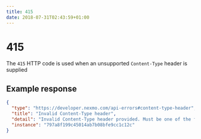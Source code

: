 ```yaml
---
title: 415
date: 2018-07-31T02:43:59+01:00
---
```


# 415

The `415` HTTP code is used when an unsupported `Content-Type` header is supplied

## Example response

```json
{
  "type": "https://developer.nexmo.com/api-errors#content-type-header",
  "title": "Invalid Content-Type header",
  "detail": "Invalid Content-Type header provided. Must be one of the following: 'application/json'",
  "instance": "797a8f199c45014ab7b08bfe9cc1c12c"
}
```
